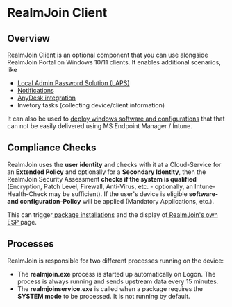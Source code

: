 # RealmJoin Client

## Overview

RealmJoin Client is an optional component that you can use alongside RealmJoin Portal on Windows 10/11 clients. It enables additional scenarios, like

* [Local Admin Password Solution (LAPS)](local-admin-password-solution-laps/)
* [Notifications](showing-notifications.md)&#x20;
* [AnyDesk integration](anydesk-integration/)
* Invetory tasks (collecting device/client information)

It can also be used to [deploy windows software and configurations](notifications/) that that can not be easily delivered using MS Endpoint Manager / Intune.

## Compliance Checks

RealmJoin uses the **user identity** and checks with it at a Cloud-Service for an **Extended Policy** and optionally for a **Secondary Identity**, then the RealmJoin Security Assessment **checks if the system is qualified** (Encryption, Patch Level, Firewall, Anti-Virus, etc. - optionally, an Intune-Health-Check may be sufficient). If the user's device is eligible **software- and configuration-Policy** will be applied (Mandatory Applications, etc.).

This can trigger[ package installations](notifications/#package-installation) and the display of[ RealmJoin's own ESP ](notifications/realmjoin-esp.md)page.

## Processes

RealmJoin is responsible for two different processes running on the device:

* The **realmjoin.exe** process is started up automatically on Logon. The process is always running and sends upstream data every 15 minutes.
* The **realmjoinservice.exe** is called when a package requires the **SYSTEM mode** to be processed. It is not running by default.

